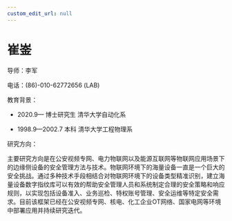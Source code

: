 ```yaml
---
custom_edit_url: null
---
```


# 崔崟

导师：李军

电话：(86)-010-62772656 (LAB)

教育背景：

* 2020.9—    博士研究生  清华大学自动化系

* 1998.9—2002.7 本科  清华大学工程物理系

研究方向：

主要研究方向是在公安视频专网、电力物联网以及能源互联网等物联网应用场景下的边缘侧设备的安全管理方法与技术。物联网环境下的海量设备一直是一个巨大的安全挑战。通过多种技术手段相结合对物联网环境下的设备类型精准识别，建立海量设备数字指纹库可以有效的帮助安全管理人员和系统制定合理的安全策略和响应规则，以实现包括设备准入、业务巡检、特权账号管理、安全运维等特定安全需求。目前该框架已经在公安视频专网、核电、化工企业OT网络、国家电网等环境中部署应用并持续研究迭代。
